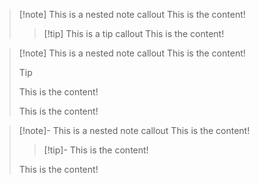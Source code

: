 > [!note] This is a nested note callout
> This is the content!
>
> > [!tip] This is a tip callout
> > This is the content!

> [!note] This is a nested note callout
> This is the content!
>
> > [!tip]
> > This is the content!
>
> This is the content!

> [!note]- This is a nested note callout
> This is the content!
>
> > [!tip]-
> > This is the content!
>
> This is the content!
